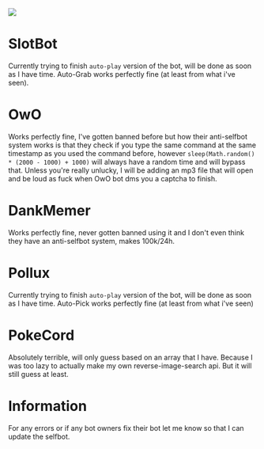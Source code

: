 <img src="https://i.gyazo.com/faa7bc2b91fb3405418d50f41a2bc338.png">

# SlotBot 

Currently trying to finish `auto-play` version of the bot, will be done as soon as I have time.
Auto-Grab works perfectly fine (at least from what i've seen).


# OwO 

Works perfectly fine, I've gotten banned before but how their anti-selfbot system works is that they check if you type the same command at the same timestamp as you used the command before, however ```sleep(Math.random() * (2000 - 1000) + 1000)``` will always have a random time and will bypass that. Unless you're really unlucky, I will be adding an mp3 file that will open and be loud as fuck when OwO bot dms you a captcha to finish.

# DankMemer

Works perfectly fine, never gotten banned using it and I don't even think they have an anti-selfbot system, makes 100k/24h. 


# Pollux
Currently trying to finish `auto-play` version of the bot, will be done as soon as I have time.
Auto-Pick works perfectly fine (at least from what i've seen) 

# PokeCord
Absolutely terrible, will only guess based on an array that I have. Because I was too lazy to actually make my own reverse-image-search api. But it will still guess at least.


# Information

For any errors or if any bot owners fix their bot let me know so that I can update the selfbot.

